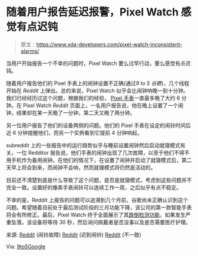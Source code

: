 # 随着用户报告延迟报警，Pixel Watch 感觉有点迟钝

> 原文：<https://www.xda-developers.com/pixel-watch-inconsistent-alarms/>

当用户开始报告一个不幸的问题时，Pixel Watch 要么过早行动，要么感觉有点迟钝。

随着用户报告他们的 Pixel 手表上的闹钟设置不正确(通过*9 to 5 谷歌*)，几个线程开始在 *Reddit* 上弹出。总的来说，Pixel Watch 似乎会比闹钟响晚一到十分钟。我们已经经历过这个问题，根据我们的经验， [Pixel 手表](https://www.xda-developers.com/google-pixel-watch-review/)一直最多晚了大约 6 分钟。在 Pixel Watch *Reddit* 页面上，一名用户报告说，他在晚上设置了一个闹钟，结果却在某一天晚了一分钟，第二天又晚了两分钟。

另一位用户报告了他们的设备两侧的问题。他们的 Pixel 手表在设定的闹铃时间后近 6 分钟提醒他们，而另一个实例看到它提前 4 分钟响起。

subreddit 上的一些报告中的运行趋势似乎与睡前设置闹钟然后启动就寝模式有关。一位 Redditor 报告说，他们手表的闹钟出现了几次故障，以至于他们不得不用手机作为备用闹钟。在他们的情况下，在设置了闹钟并启动了就寝模式后，第二天早上将会到来，而闹钟不会响，然而就寝模式将仍然是活动的。

目前还不清楚到底是什么导致了这个问题，是否是就寝模式，考虑到这些问题并不完全一致。设置好的像素手表闹铃可以连续工作一周，之后似乎有点不稳定。

不幸的是，Reddit 上报告的问题可以追溯到几个月前，谷歌尚未正确认识到这个问题。希望随着目前处于最后测试阶段的三月功能下降，该公司的第一款智能手表将会有所修正。最后，Pixel Watch 终于全面展示了其[跌倒检测功能](https://www.xda-developers.com/google-pixel-watch-fall-detection-update/)。如果发生严重坠落，该设备将等待 30 秒，然后询问佩戴者是否没事以及是否需要医疗护理。

来源: [Reddit](https://www.reddit.com/r/PixelWatch/comments/10909li/alarm_malfunctioning/) (闹铃故障) [Reddit](https://www.reddit.com/r/PixelWatch/comments/11gdykv/alarms_keep_going_off_later_than_scheduled/) (迟到闹铃) [Reddit](https://www.reddit.com/r/PixelWatch/comments/113tvvo/alarm_sounding_at_incorrect_times/) (不一致)

Via: [9to5Google](https://9to5google.com/2023/03/03/pixel-watch-late-alarms/)
